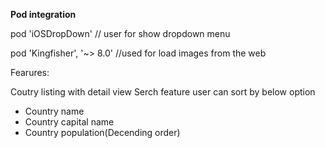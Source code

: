 
**Pod integration**

pod 'iOSDropDown'   // user for show dropdown menu

pod 'Kingfisher', '~> 8.0'  //used for load images from the web
  


Fearures:

Coutry listing with detail view
Serch feature
user can sort by below option
  - Country name
  - Country capital name
  - Country population(Decending order)
